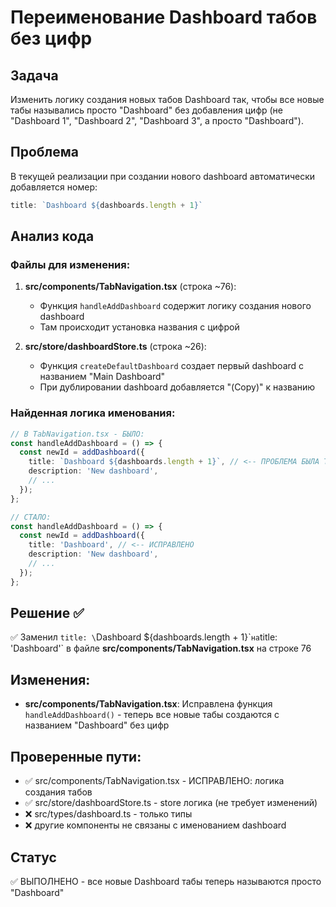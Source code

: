 # Переименование Dashboard табов без цифр

## Задача
Изменить логику создания новых табов Dashboard так, чтобы все новые табы назывались просто "Dashboard" без добавления цифр (не "Dashboard 1", "Dashboard 2", "Dashboard 3", а просто "Dashboard").

## Проблема  
В текущей реализации при создании нового dashboard автоматически добавляется номер:
```typescript
title: `Dashboard ${dashboards.length + 1}`
```

## Анализ кода

### Файлы для изменения:

1. **src/components/TabNavigation.tsx** (строка ~76):
   - Функция `handleAddDashboard` содержит логику создания нового dashboard
   - Там происходит установка названия с цифрой

2. **src/store/dashboardStore.ts** (строка ~26):
   - Функция `createDefaultDashboard` создает первый dashboard с названием "Main Dashboard"
   - При дублировании dashboard добавляется "(Copy)" к названию

### Найденная логика именования:
```typescript
// В TabNavigation.tsx - БЫЛО:
const handleAddDashboard = () => {
  const newId = addDashboard({
    title: `Dashboard ${dashboards.length + 1}`, // <-- ПРОБЛЕМА БЫЛА ТУТ
    description: 'New dashboard',
    // ...
  });
};

// СТАЛО:
const handleAddDashboard = () => {
  const newId = addDashboard({
    title: 'Dashboard', // <-- ИСПРАВЛЕНО
    description: 'New dashboard',
    // ...
  });
};
```

## Решение ✅
✅ Заменил `title: \`Dashboard \${dashboards.length + 1}\`` на `title: 'Dashboard'` в файле **src/components/TabNavigation.tsx** на строке 76

## Изменения:
- **src/components/TabNavigation.tsx**: Исправлена функция `handleAddDashboard()` - теперь все новые табы создаются с названием "Dashboard" без цифр

## Проверенные пути:
- ✅ src/components/TabNavigation.tsx - ИСПРАВЛЕНО: логика создания табов
- ✅ src/store/dashboardStore.ts - store логика (не требует изменений)
- ❌ src/types/dashboard.ts - только типы
- ❌ другие компоненты не связаны с именованием dashboard

## Статус
✅ ВЫПОЛНЕНО - все новые Dashboard табы теперь называются просто "Dashboard" 